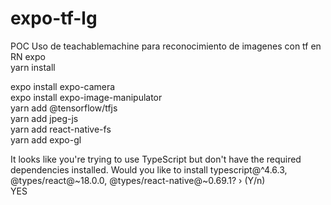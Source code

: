 # expo-tf-lg
POC Uso de teachablemachine para reconocimiento de imagenes con tf en RN expo  
yarn install  

expo install expo-camera  
expo install expo-image-manipulator  
yarn add @tensorflow/tfjs  
yarn add jpeg-js  
yarn add react-native-fs  
yarn add expo-gl  


 It looks like you're trying to use TypeScript but don't have the required dependencies installed. Would you like to install typescript@^4.6.3, @types/react@~18.0.0,
@types/react-native@~0.69.1? › (Y/n)  
YES 
